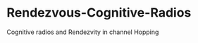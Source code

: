 Rendezvous-Cognitive-Radios
===========================

Cognitive radios and Rendezvity in channel Hopping
